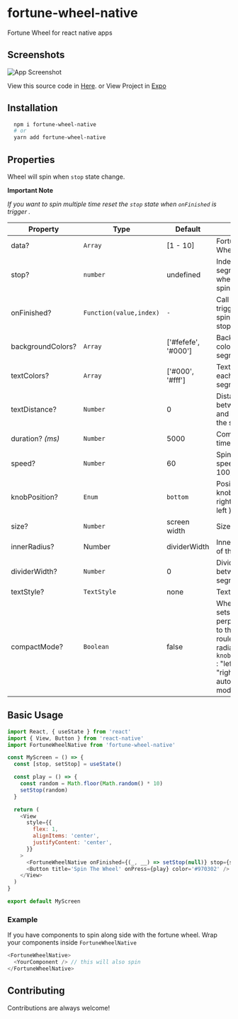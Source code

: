 # fortune-wheel-native

Fortune Wheel for react native apps

## Screenshots

![App Screenshot](https://raw.githubusercontent.com/ebrain-dev/fortune-wheel-native/master/images/fortunewheel.gif)

View this source code in [Here](https://github.com/ebrain-dev/fortune-wheel-native/tree/master/example). or View Project in [Expo](https://expo.dev/@ebrain/fortune-wheel-native-example)

## Installation

```bash
  npm i fortune-wheel-native
  # or
  yarn add fortune-wheel-native
```

## Properties

Wheel will spin when `stop` state change.

**Important Note**

_If you want to spin multiple time reset the `stop` state when `onFinished` is trigger ._

| Property          | Type                    | Default             | Desc                                                                                                                                |
| ----------------- | ----------------------- | ------------------- | ----------------------------------------------------------------------------------------------------------------------------------- |
| data?             | `Array`                 | [1 - 10]            | Fortune Wheel data                                                                                                                  |
| stop?             | `number`                | undefined           | Index of segment when wheel spinning stop                                                                                           |
| onFinished?       | `Function(value,index)` | `-`                 | Call back to trigger when spinning stopped                                                                                          |
| backgroundColors? | `Array`                 | ['#fefefe', '#000'] | Background color for each segment                                                                                                   |
| textColors?       | `Array`                 | ['#000', '#fff']    | Text color for each segment                                                                                                         |
| textDistance?     | `Number`                | 0                   | Distance between text and center of the segment                                                                                     |
| duration? _(ms)_  | `Number`                | 5000                | Completion time (ms)                                                                                                                |
| speed?            | `Number`                | 60                  | Spinning speed(1-100)                                                                                                               |
| knobPosition?     | `Enum`                  | `bottom`            | Position of knob(top, right, bottom, left )                                                                                         |
| size?             | `Number`                | screen width        | Size of wheel                                                                                                                       |
| innerRadius?      | Number                  | dividerWidth        | Inner Radius of the wheel                                                                                                           |
| dividerWidth?     | `Number`                | 0                   | Divider width between segments                                                                                                      |
| textStyle?        | `TextStyle`             | none                | Text styles                                                                                                                         |
| compactMode?      | `Boolean`               | false               | When 'true', sets the texts perpendicular to the roulette's radial lines, `knobPosition` : "left" and "right" are auto compact mode |

## Basic Usage

```javascript
import React, { useState } from 'react'
import { View, Button } from 'react-native'
import FortuneWheelNative from 'fortune-wheel-native'

const MyScreen = () => {
  const [stop, setStop] = useState()

  const play = () => {
    const random = Math.floor(Math.random() * 10)
    setStop(random)
  }

  return (
    <View
      style={{
        flex: 1,
        alignItems: 'center',
        justifyContent: 'center',
      }}
    >
      <FortuneWheelNative onFinished={(_, __) => setStop(null)} stop={stop} />
      <Button title='Spin The Wheel' onPress={play} color='#970302' />
    </View>
  )
}

export default MyScreen
```

### Example

If you have components to spin along side with the fortune wheel. Wrap your components inside `FortuneWheelNative`

```javascript
<FortuneWheelNative>
  <YourComponent /> // this will also spin
</FortuneWheelNative>
```

## Contributing

Contributions are always welcome!

